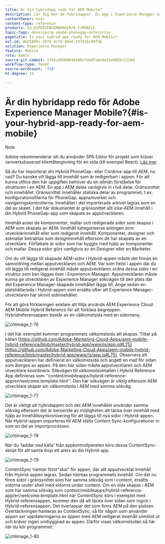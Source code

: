 ```yaml
---
title: Är din hybridapp redo för AEM Mobile?
description: Lär dig mer om hybridappar. En app i Experience Manager är vanligtvis uppdelad i två delar. "shell" och "content" och den här sidan ger mer information om dessa ämnen.
contentOwner: User
content-type: reference
products: SG_EXPERIENCEMANAGER/6.5/MOBILE
topic-tags: developing-adobe-phonegap-enterprise
pagetitle: Is your hybrid app ready for AEM Mobile?
exl-id: 4625890c-2b76-4c78-88e8-23741bc09f5b
solution: Experience Manager
feature: Mobile
role: Admin
source-git-commit: 1f56c99980846400cfde8fa4e9a55e885bc2258d
workflow-type: tm+mt
source-wordcount: '718'
ht-degree: 1%

---
```


# Är din hybridapp redo för Adobe Experience Manager Mobile?{#is-your-hybrid-app-ready-for-aem-mobile}

>[!NOTE]
>
>Adobe rekommenderar att du använder SPA Editor för projekt som kräver ramverksbaserad klientåtergivning för en sida (till exempel React). [Läs mer](/help/sites-developing/spa-overview.md).

Så du har importerat din Hybrid PhoneGap- eller Cordova-app till AEM, nu vad? Du kanske vill lägga till innehåll som är redigerbart i appen. För att kunna utföra den här uppgiften behöver du en allmän förståelse för strukturen i en AEM. En app i AEM delas vanligtvis in i två delar. Gränssnittet och innehållet. Gränssnittet innehåller statiska delar av programmet, t.ex. konfigurationsfilerna för PhoneGap, appramverket och navigeringskontrollerna. Innehållet i det importerade arkivet lagras som en del av skalet. I det här dokumentet är gränssnittet allt icke-AEM innehåll i din Hybrid PhoneGap-app som skapats av apputvecklaren.

Innehåll avser de komponenter, mallar och redigerade sidor som skapas i AEM som skapats av AEM. Innehåll kategoriseras antingen som utvecklarinnehåll eller som redigerat innehåll. Komponenter, designer och sidmallar betraktas som designinnehåll eftersom de har skapats av en utvecklare. Författare är sidor som har byggts med hjälp av komponenter och mallar. Dessa sidor görs vanligtvis av en Designer eller en Marketer.

Om du vill lägga till skapade AEM-sidor i Hybrid-appen måste det finnas en samordning mellan apputvecklaren och AEM. Var som helst i appen där du vill lägga till redigerat innehåll måste apputvecklaren ordna dessa sidor i en struktur som kan läggas över i Experience Manager. Apputvecklaren måste kunna ge utvecklaren av Experience Manager sökvägen till den plats där det Experience Manager-skapade innehållet läggs till. Ange sedan en platshållarsida i Hybrid-appen som ersätts efter att Experience Manager-utvecklaren har skrivit sidinnehållet.

För att göra förklaringen enklare att följa används AEM Experience Cloud: AEM Mobile Hybrid Reference för att förklara begreppen. Hybridreferensappen består av en välkomstsida med en sidomeny.

![chlimage_1-76](assets/chlimage_1-76.png)

I det här exemplet kommer programmets välkomstsida att skapas. Tittar på källan [https://github.com/Adobe-Marketing-Cloud-Apps/aem-mobile-hybrid-reference/blob/master/hybrid-app/www/js/app.js#L75](https://github.com/Adobe-Marketing-Cloud-Apps/aem-mobile-hybrid-reference/blob/master/hybrid-app/www/js/app.js#L75). Observera att apputvecklaren har definierat en välkomstsida och angett en mall för sidan som återges av appen. På den här sidan måste apputvecklaren och AEM utvecklare koordinera. Sökvägen till välkomstsidmallen i Hybrid Reference App definieras som &#39;&#39;content/mobileapps/hybrid-reference-app/en/welcome.template.html&#39;&#39;. Den här sökvägen är viktig eftersom AEM utvecklare skapar sin välkomstsida i AEM med samma sökväg.

![chlimage_1-77](assets/chlimage_1-77.png)

Det är viktigt att hybridappen och det AEM innehållet använder samma sökväg eftersom det är beroende av möjligheten att täcka över innehåll med hjälp av Innehållssynkronisering för att lägga till nya sidor i Hybrid-appen. När Hybrid-appen importeras till AEM ställs Content Sync-konfigurationer in som en del av importprocessen.

![chlimage_1-78](assets/chlimage_1-78.png)

När du &#39;laddar ned källa&#39; från appkontrollpanelen körs dessa ContentSync-skript för att samla ihop ett arkiv av din Hybrid-app.

![chlimage_1-79](assets/chlimage_1-79.png)

ContentSync hämtar först&quot;skal&quot; för appen, där allt apputvecklat innehåll från Hybrid-appen lagras. Sedan hämtas programmets innehåll. Om det nu finns sidor i gränssnittet som har samma sökväg som i content, ersätts sidorna under shell med sidorna under content. Om en sida skapas i AEM som har samma sökväg som content/mobileapps/hybrid-reference-app/en/welcome.template.html när ContentSync körs i exemplet med Hybrid-referensappen, kommer den då att täcka över sidan som ingick i Hybrid-referensappen. Det överlappar det som finns AEM på den platsen. Övertäckningen hanteras av ContentSync, så för någon som använder appen ser uppdateringarna av appen med AEM redigerat innehåll sömlöst ut och kräver ingen ombyggnad av appen. Därför visas välkomstsidan så här när du kör programmet:

![chlimage_1-80](assets/chlimage_1-80.png)
